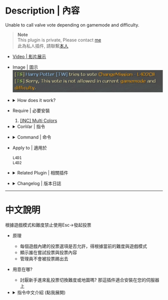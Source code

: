 # Description | 內容
Unable to call valve vote depending on gamemode and difficulty.

> __Note__ <br/>
This plugin is private, Please contact [me](https://github.com/fbef0102/Game-Private_Plugin#私人插件列表-private-plugins-list)<br/>
此為私人插件, 請聯繫[本人](https://github.com/fbef0102/Game-Private_Plugin#私人插件列表-private-plugins-list)

* [Video | 影片展示](https://youtu.be/SLV-CqriK8k)

* Image | 圖示
	<br/>![l4d_vote_block_1](image/l4d_vote_block_1.jpg)

* <details><summary>How does it work?</summary>

	* When idiot player tries to call valve vote to change difficulty or change map, block the vote and display message
    * Admin is immune of being kicked
</details>

* Require | 必要安裝
	1. [[INC] Multi Colors](https://github.com/fbef0102/L4D1_2-Plugins/releases/tag/Multi-Colors)

* <details><summary>ConVar | 指令</summary>

    * cfg/sourcemod/l4d_vote_block.cfg
        ```php
        // 0=Plugin off, 1=Plugin on.
        l4d_vote_block_allow "1"

        // If 1, allow spectator to call vote.
        l4d_vote_block_allow_spectator "0"

        // Turn on vote 'Return to Lobby' in these game modes. 0=All, 1=Coop/Realism, 2=Survival, 4=Versus, 8=Scavenge. Add numbers together.
        l4d_vote_block_modes_tog_returntolobby "0"

        // Turn on vote 'Return to Lobby' in these difficulty. 0=All, 1=Easy, 2=Normal, 4=Hard, 8=Impossible. Add numbers together. (Only check difficulty in Coop/Realism)
        l4d_vote_block_difficulty_tog_returntolobby "0"

        // Turn on vote 'Restart Game' in these game modes. 0=All, 1=Coop/Realism, 2=Survival, 4=Versus, 8=Scavenge. Add numbers together.
        l4d_vote_block_modes_tog_restartgame "0"

        // Turn on vote 'Restart Game' in these difficulty. 0=All, 1=Easy, 2=Normal, 4=Hard, 8=Impossible. Add numbers together. (Only check difficulty in Coop/Realism)
        l4d_vote_block_difficulty_tog_restartgame "0"

        // Turn on vote 'Change Difficulty' in these game modes. 0=All, 1=Coop/Realism, 2=Survival, 4=Versus, 8=Scavenge. Add numbers together.
        l4d_vote_block_modes_tog_changedifficulty "0"

        // Turn on vote 'Change Difficulty' in these difficulty. 0=All, 1=Easy, 2=Normal, 4=Hard, 8=Impossible. Add numbers together. (Only check difficulty in Coop/Realism)
        l4d_vote_block_difficulty_tog_changedifficulty "0"

        // Turn on vote 'Change Mission' in these game modes. 0=All, 1=Coop/Realism, 2=Survival, 4=Versus, 8=Scavenge. Add numbers together.
        l4d_vote_block_modes_tog_changemission "0"

        // Turn on vote 'Change Mission' in these difficulty. 0=All, 1=Easy, 2=Normal, 4=Hard, 8=Impossible. Add numbers together. (Only check difficulty in Coop/Realism)
        l4d_vote_block_difficulty_tog_changemission "0"

        // Turn on vote 'Change Chapter' in these game modes. 0=All, 1=Coop/Realism, 2=Survival, 4=Versus, 8=Scavenge. Add numbers together.
        l4d_vote_block_modes_tog_changechapter "0"

        // Turn on vote 'Change Chapter' in these difficulty. 0=All, 1=Easy, 2=Normal, 4=Hard, 8=Impossible. Add numbers together. (Only check difficulty in Coop/Realism)
        l4d_vote_block_difficulty_tog_changechapter "0"

        // Turn on vote 'Change Alltalk' in these game modes. 0=All, 1=Coop/Realism, 2=Survival, 4=Versus, 8=Scavenge. Add numbers together.
        l4d_vote_block_modes_tog_changealltalk "0"

        // Turn on vote 'Change Alltalk' in these difficulty. 0=All, 1=Easy, 2=Normal, 4=Hard, 8=Impossible. Add numbers together. (Only check difficulty in Coop/Realism)
        l4d_vote_block_difficulty_tog_changealltalk "0"

        // Turn on vote 'Kick' in these game modes. 0=All, 1=Coop/Realism, 2=Survival, 4=Versus, 8=Scavenge. Add numbers together.
        l4d_vote_block_modes_tog_kick "0"

        // Turn on vote 'Kick' in these difficulty. 0=All, 1=Easy, 2=Normal, 4=Hard, 8=Impossible. Add numbers together. (Only check difficulty in Coop/Realism)
        l4d_vote_block_difficulty_tog_kick "0"

        // Players with these flags have immune of being kicked by vote. (Empty = Everyone, -1: Nobody)
        l4d_vote_block_kick_immune_flag "z"
        ```
</details>

* <details><summary>Command | 命令</summary>
    
    None
</details>

* Apply to | 適用於
    ```
    L4D1
    L4D2
    ```

* <details><summary>Related Plugin | 相關插件</summary>

	1. [kickthevoter](/Plugin_插件/Anti_Griefer_防惡意路人/kickthevoter): Make It So The Person Calling The Vote Gets Kicked!
		> 使用Esc->發起投票的人將會被反踢出去伺服器
</details>

* <details><summary>Changelog | 版本日誌</summary>

    * v1.1 (2023-09-06)
        * Admin kick immune

    * v1.0
	    * Initial Release
</details>

- - - -
# 中文說明
根據遊戲模式和難度禁止使用Esc->發起投票

* 原理
    * 每個遊戲內建的投票選項是否允許，得根據當前的難度與遊戲模式
    * 顯示誰在嘗試投票與投票內容
    * 管理員不會被投票踢出去

* 用意在哪?
    * 討厭新手進來亂投票切換難度或地圖嗎? 那這插件適合安裝在您的伺服器上

* <details><summary>指令中文介紹 (點我展開)</summary>

    * cfg/sourcemod/l4d_vote_block.cfg
        ```php
        // 0=關閉插件, 1=啟動插件
        l4d_vote_block_allow "1"

        // 為1時，允許觀眾使用Esc->投票功能。
        l4d_vote_block_allow_spectator "0"

        // 在那些遊戲模式中啟用投票『返回大廳』，0=全部、1=戰役/寫實、2=生存、4=對抗、8=清道夫，將數字相加。
        l4d_vote_block_modes_tog_returntolobby "0"

        // 在那些遊戲難度中啟用投票『返回大廳』，0=全部、1=簡單、2=一般、4=進階、8=專家，將數字相加(僅在 戰役/寫實中檢查難度)。
        l4d_vote_block_difficulty_tog_returntolobby "0"

        // 在那些遊戲模式中啟用投票『重新開始戰役/章節』，0=全部、1=戰役/寫實、2=生存、4=對抗、8=清道夫，將數字相加。
        l4d_vote_block_modes_tog_restartgame "0"

        // 在那些遊戲難度中啟用投票『重新開始戰役/章節』，0=全部、1=簡單、2=一般、4=進階、8=專家，將數字相加(僅在 戰役/寫實中檢查難度)。
        l4d_vote_block_difficulty_tog_restartgame "0"

        // 在那些遊戲模式中啟用投票『變更難度』，0=全部、1=戰役/寫實、2=生存、4=對抗、8=清道夫，將數字相加。
        l4d_vote_block_modes_tog_changedifficulty "0"

        // 在那些遊戲難度中啟用投票『變更難度』，0=全部、1=簡單、2=一般、4=進階、8=專家，將數字相加(僅在 戰役/寫實中檢查難度)。
        l4d_vote_block_difficulty_tog_changedifficulty "0"

        // 在那些遊戲模式中啟用投票『開始新戰役』，0=全部、1=戰役/寫實、2=生存、4=對抗、8=清道夫，將數字相加。
        l4d_vote_block_modes_tog_changemission "0"

        // 在那些遊戲難度中啟用投票『開始新戰役』，0=全部、1=簡單、2=一般、4=進階、8=專家，將數字相加(僅在 戰役/寫實中檢查難度)。
        l4d_vote_block_difficulty_tog_changemission "0"

        // 在那些遊戲模式中啟用投票『選擇戰役章節』，0=全部、1=戰役/寫實、2=生存、4=對抗、8=清道夫，將數字相加。
        l4d_vote_block_modes_tog_changechapter "0"

        // 在那些遊戲難度中啟用投票『選擇戰役章節』，0=全部、1=簡單、2=一般、4=進階、8=專家，將數字相加(僅在 戰役/寫實中檢查難度)。
        l4d_vote_block_difficulty_tog_changechapter "0"

        // 在那些遊戲模式中啟用投票『更變為全體交談』，0=全部、1=戰役/寫實、2=生存、4=對抗、8=清道夫，將數字相加。
        l4d_vote_block_modes_tog_changealltalk "0"

        // 在那些遊戲難度中啟用投票『更變為全體交談』，0=全部、1=簡單、2=一般、4=進階、8=專家，將數字相加(僅在 戰役/寫實中檢查難度)。
        l4d_vote_block_difficulty_tog_changealltalk "0"

        // 在那些遊戲模式中啟用投票『踢掉玩家』，0=全部、1=戰役/寫實、2=生存、4=對抗、8=清道夫，將數字相加。
        l4d_vote_block_modes_tog_kick "0"

        // 在那些遊戲難度中啟用投票『踢掉玩家』，0=全部、1=簡單、2=一般、4=進階、8=專家，將數字相加(僅在 戰役/寫實中檢查難度)。
        l4d_vote_block_difficulty_tog_kick "0"

        // 投票『踢掉玩家』選項裡，擁有這些權限的玩家不會被踢 (留白 = 所有人都不可以被踢, -1: 任何人都可以被踢)
        l4d_vote_block_kick_immune_flag "z"
        ```
</details>



